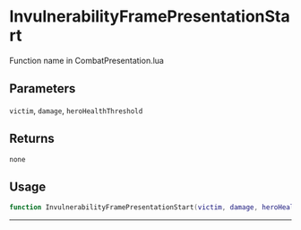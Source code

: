 # InvulnerabilityFramePresentationStart
Function name in CombatPresentation.lua
## Parameters
`victim`, `damage`, `heroHealthThreshold`
## Returns
`none`
## Usage
```lua
function InvulnerabilityFramePresentationStart(victim, damage, heroHealthThreshold)
```
---
